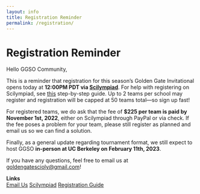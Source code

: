 ```yaml
---
layout: info
title: Registration Reminder
permalink: /registration/
---
```


# Registration Reminder

Hello GGSO Community, 

This is a reminder that registration for this season’s Golden Gate Invitational opens today at <b>12:00PM PDT via <a target="_blank" href="https://scilympiad.com/golden-gate">Scilympiad</a></b>. For help with registering on Scilympiad, see <a target="_blank" href="https://docs.google.com/document/d/1Jq3jVo8NdcEI5Iy9mQgXa3MByH-2AZXzX-0Q6B_1zYY/edit">this</a> step-by-step guide. Up to 2 teams per school may register and registration will be capped at 50 teams total—so sign up fast!

For registered teams, we do ask that the fee of <b>$225 per team is paid by November 1st, 2022</b>, either on Scilympiad through PayPal or via check. If the fee poses a problem for your team, please still register as planned and email us so we can find a solution.

Finally, as a general update regarding tournament format, we still expect to host GGSO <b>in-person at UC Berkeley on February 11th, 2023</b>.

If you have any questions, feel free to email us at goldengatescioly@gmail.com!

**Links**
<br/>
<a class="btn btn-md btn-mid" target="_blank" href="mailto:goldengatescioly@gmail.com">Email Us</a>
<a class="btn btn-md btn-mid" target="_blank" href="https://scilympiad.com/golden-gate">Scilympiad</a>
<a class="btn btn-md btn-mid" target="_blank" href="https://docs.google.com/document/d/1Jq3jVo8NdcEI5Iy9mQgXa3MByH-2AZXzX-0Q6B_1zYY/edit">Registration Guide</a>
